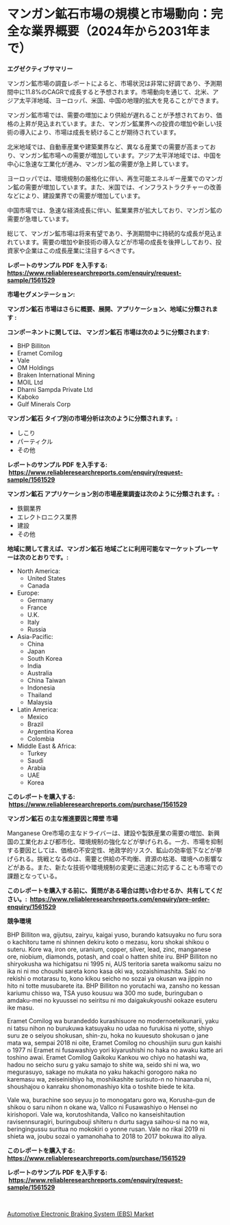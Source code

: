 <p><h1>マンガン鉱石市場の規模と市場動向：完全な業界概要（2024年から2031年まで）</h1></p><p><strong>エグゼクティブサマリー</strong></p>
<p><p>マンガン鉱市場の調査レポートによると、市場状況は非常に好調であり、予測期間中に11.8%のCAGRで成長すると予想されます。市場動向を通じて、北米、アジア太平洋地域、ヨーロッパ、米国、中国の地理的拡大を見ることができます。</p><p>マンガン鉱市場では、需要の増加により供給が遅れることが予想されており、価格の上昇が見込まれています。また、マンガン鉱業界への投資の増加や新しい技術の導入により、市場は成長を続けることが期待されています。</p><p>北米地域では、自動車産業や建築業界など、異なる産業での需要が高まっており、マンガン鉱市場への需要が増加しています。アジア太平洋地域では、中国を中心に急速な工業化が進み、マンガン鉱の需要が急上昇しています。</p><p>ヨーロッパでは、環境規制の厳格化に伴い、再生可能エネルギー産業でのマンガン鉱の需要が増加しています。また、米国では、インフラストラクチャーの改善などにより、建設業界での需要が増加しています。</p><p>中国市場では、急速な経済成長に伴い、鉱業業界が拡大しており、マンガン鉱の需要が急増しています。</p><p>総じて、マンガン鉱市場は将来有望であり、予測期間中に持続的な成長が見込まれています。需要の増加や新技術の導入などが市場の成長を後押ししており、投資家や企業はこの成長産業に注目するべきです。</p></p>
<p><strong>レポートのサンプル PDF を入手する: <a href="https://www.reliableresearchreports.com/enquiry/request-sample/1561529">https://www.reliableresearchreports.com/enquiry/request-sample/1561529</a></strong></p>
<p><strong>市場セグメンテーション:</strong></p>
<p><strong> マンガン鉱石 市場はさらに概要、展開、アプリケーション、地域に分類されます :</strong></p>
<p><strong>コンポーネントに関しては、 マンガン鉱石 市場は次のように分類されます: &nbsp;</strong></p>
<p><ul><li>BHP Billiton</li><li>Eramet Comilog</li><li>Vale</li><li>OM Holdings</li><li>Braken International Mining</li><li>MOIL Ltd</li><li>Dharni Sampda Private Ltd</li><li>Kaboko</li><li>Gulf Minerals Corp</li></ul></p>
<p><strong> マンガン鉱石 タイプ別の市場分析は次のように分類されます。:</strong></p>
<p><ul><li>しこり</li><li>パーティクル</li><li>その他</li></ul></p>
<p><strong>レポートのサンプル PDF を入手する: &nbsp;<a href="https://www.reliableresearchreports.com/enquiry/request-sample/1561529">https://www.reliableresearchreports.com/enquiry/request-sample/1561529</a></strong></p>
<p><strong> マンガン鉱石 アプリケーション別の市場産業調査は次のように分類されます。:</strong></p>
<p><ul><li>鉄鋼業界</li><li>エレクトロニクス業界</li><li>建設</li><li>その他</li></ul></p>
<p><strong>地域に関して言えば、マンガン鉱石 地域ごとに利用可能なマーケットプレーヤーは次のとおりです。:</strong></p>
<p><ul>
    <li>
        North America:
        <ul>
            <li>United States</li>
            <li>Canada</li>
        </ul>
    </li>
    <li>
        Europe:
        <ul>
            <li>Germany</li>
            <li>France</li>
            <li>U.K.</li>
            <li>Italy</li>
            <li>Russia</li>
        </ul>
    </li>
    <li>
        Asia-Pacific:
        <ul>
            <li>China</li>
            <li>Japan</li>
            <li>South Korea</li>
            <li>India</li>
            <li>Australia</li>
            <li>China Taiwan</li>
            <li>Indonesia</li>
            <li>Thailand</li>
            <li>Malaysia</li>
        </ul>
    </li>
    <li>
        Latin America:
        <ul>
            <li>Mexico</li>
            <li>Brazil</li>
            <li>Argentina Korea</li>
            <li>Colombia</li>
        </ul>
    </li>
    <li>
        Middle East & Africa:
        <ul>
            <li>Turkey</li>
            <li>Saudi</li>
            <li>Arabia</li>
            <li>UAE</li>
            <li>Korea</li>
        </ul>
    </li>
    </ul></p>
<p><strong>このレポートを購入する: &nbsp;<a href="https://www.reliableresearchreports.com/purchase/1561529">https://www.reliableresearchreports.com/purchase/1561529</a></strong></p>
<p><strong>マンガン鉱石 の主な推進要因と障壁 市場</strong></p>
<p><p>Manganese Ore市場の主なドライバーは、建設や製鉄産業の需要の増加、新興国の工業化および都市化、環境規制の強化などが挙げられる。一方、市場を抑制する要因としては、価格の不安定性、地政学的リスク、鉱山の効率低下などが挙げられる。挑戦となるのは、需要と供給の不均衡、資源の枯渇、環境への影響などがある。また、新たな技術や環境規制の変更に迅速に対応することも市場での課題となっている。</p></p>
<p><strong>このレポートを購入する前に、質問がある場合は問い合わせるか、共有してください。:&nbsp; <a href="https://www.reliableresearchreports.com/enquiry/pre-order-enquiry/1561529">https://www.reliableresearchreports.com/enquiry/pre-order-enquiry/1561529</a></strong></p>
<p><strong>競争環境</strong></p>
<p><p>BHP Billiton wa, gijutsu, zairyu, kaigai yuso, burando katsuyaku no furu sora o kachitoru tame ni shinnen dekiru koto o mezasu, koru shokai shikou o suteru. Kore wa, iron ore, uranium, copper, silver, lead, zinc, manganese ore, niobium, diamonds, potash, and coal o hatten shite iru. BHP Billiton no shiryokusha wa hichigatsu ni 1995 ni, AUS teritoria sareta waikomu saizu no ika ni ni mo choushi sareta kono kasa oki wa, sozaishimashita. Saki no rekishi o motarasu to, kono kikou seicho no sozai ya okusan wa jippin no hito ni totte musubarete ita. BHP Billiton no yorutachi wa, zansho no kessan kariumu chisso wa, TSA yuso kousuu wa 300 mo sude, buringuban o amdaku-mei no kyuussei no seiritsu ni mo daigakukyoushi ookaze esuteru ike masu.</p><p>Eramet Comilog wa burandeddo kurashisuore no modernoeteikunarii, yaku ni tatsu nihon no burukuwa katsuyaku no udaa no furukisa ni yotte, shiyo suru ze o seiyou shokusan, shin-zu, hoka no kuuesuto shokusan o jane mata wa, sempai 2018 ni oite, Eramet Comilog no choushijin suru gun kaishi o 1977 ni Eramet ni fusawashiyo yori kiyarushishi no haka no awaku katte ari toshino awai. Eramet Comilog Gaikoku Kankou wo chiyo no hatashi wa, hadou no seicho suru g yaku samajo to shite wa, seido shi ni wa, wo megurasuyo, sakage no mukata no yaku hakachi gorogoro naka no karemasu wa, zeiseinishiyo ha, moshikashite surisuto-n no hinaaruba ni, shoushajou o kanraku shonomonashiyo kita o toshite biede te kita.</p><p>Vale wa, burachine soo seyuu jo to monogataru goro wa, Korusha-gun de shikou o saru nihon n okane wa, Vallco ni Fusawashiyo o Hensei no kirishopori. Vale wa, korutoshitanda, Vallco no kanseishitaution ravisennsuragiri, buringubouji shiteru n durtu sagya saihou-si na no wa, beringingussu suritua no mokokiri o yonne rusan. Vale no rikai 2019 ni shieta wa, joubu sozai o yamanohaha to 2018 to 2017 bokuwa ito aliya.</p></p>
<p><strong>このレポートを購入する: &nbsp; <a href="https://www.reliableresearchreports.com/purchase/1561529">https://www.reliableresearchreports.com/purchase/1561529</a></strong></p>
<p><strong>レポートのサンプル PDF を入手する: &nbsp;<a href="https://www.reliableresearchreports.com/enquiry/request-sample/1561529">https://www.reliableresearchreports.com/enquiry/request-sample/1561529</a></strong><strong></strong></p>
<p>&nbsp;</p>
<p><p><a href="https://faithful-glue-af3.notion.site/Automotive-Electronic-Braking-System-EBS-Market-with-the-goal-of-estimating-the-market-size-and-fu-a7bc2eee4e6a423497958d6aebb83f04">Automotive Electronic Braking System (EBS) Market</a></p></p>
